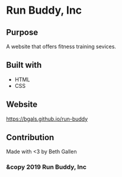 # Run Buddy, Inc

## Purpose
A website that offers fitness training sevices.

## Built with
* HTML
* CSS

## Website
https://bgals.github.io/run-buddy

## Contribution
Made with <3 by Beth Gallen

### &copy 2019 Run Buddy, Inc
